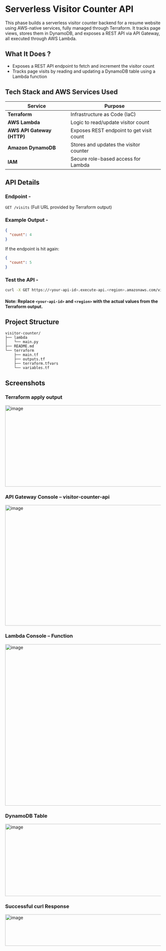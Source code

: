 # Serverless Visitor Counter API

This phase builds a serverless visitor counter backend for a resume website using AWS-native services, fully managed through Terraform. It tracks page views, stores them in DynamoDB, and exposes a REST API via API Gateway, all executed through AWS Lambda.

## What It Does ?

* Exposes a REST API endpoint to fetch and increment the visitor count
* Tracks page visits by reading and updating a DynamoDB table using a Lambda function

## Tech Stack and AWS Services Used

| Service                    | Purpose                                  |
| -------------------------- | ---------------------------------------- |
| **Terraform**              | Infrastructure as Code (IaC)             |
| **AWS Lambda**             | Logic to read/update visitor count       |
| **AWS API Gateway (HTTP)** | Exposes REST endpoint to get visit count |
| **Amazon DynamoDB**        | Stores and updates the visitor counter   |
| **IAM**                    | Secure role-based access for Lambda      |

## API Details

### Endpoint -

`GET /visits` (Full URL provided by Terraform output)

### Example Output -

```json
{
  "count": 4
}
```

If the endpoint is hit again:

```json
{
  "count": 5
}
```

### Test the API -

```bash
curl -X GET https://<your-api-id>.execute-api.<region>.amazonaws.com/visits
```

#### Note: Replace `<your-api-id>` and `<region>` with the actual values from the Terraform output.

## Project Structure

```text
visitor-counter/
├── lambda
│   └── main.py
├── README.md
└── terraform
    ├── main.tf
    ├── outputs.tf
    ├── terraform.tfvars
    └── variables.tf
```

## Screenshots

### Terraform apply output
<img width="979" height="264" alt="image" src="https://github.com/user-attachments/assets/4c1d5f47-af40-40c0-9d90-12caba23b797" />

### API Gateway Console – visitor-counter-api
<img width="1188" height="391" alt="image" src="https://github.com/user-attachments/assets/d5353778-406c-467f-83ea-e454919891bc" />

### Lambda Console – Function
<img width="1129" height="523" alt="image" src="https://github.com/user-attachments/assets/6fc3809f-0b5d-45ae-8d34-516f831f3060" />

### DynamoDB Table
<img width="1311" height="234" alt="image" src="https://github.com/user-attachments/assets/f9a81c3e-bb60-4660-be98-ee5cb3070b0a" />

### Successful curl Response
<img width="1342" height="102" alt="image" src="https://github.com/user-attachments/assets/4702892f-72a2-40a5-87d5-5f1f7fa30a68" />
